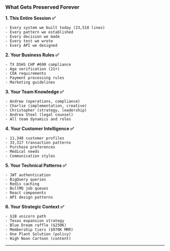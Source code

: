 ### What Gets Preserved Forever

**1. This Entire Session ✅**

```
- Every system we built today (23,510 lines)
- Every pattern we established
- Every decision we made
- Every test we wrote
- Every API we designed
```

**2. Your Business Rules ✅**

```
- TX DSHS CHP #690 compliance
- Age verification (21+)
- COA requirements
- Payment processing rules
- Marketing guidelines
```

**3. Your Team Knowledge ✅**

```
- Andrew (operations, compliance)
- Charlie (implementation, creative)
- Christopher (strategy, leadership)
- Andrea Steel (legal counsel)
- All team dynamics and roles
```

**4. Your Customer Intelligence ✅**

```
- 11,348 customer profiles
- 33,317 transaction patterns
- Purchase preferences
- Medical needs
- Communication styles
```

**5. Your Technical Patterns ✅**

```
- JWT authentication
- BigQuery queries
- Redis caching
- BullMQ job queues
- React components
- API design patterns
```

**6. Your Strategic Context ✅**

```
- $1B unicorn path
- Texas expansion strategy
- Blue Dream raffle ($250K)
- Membership tiers ($970K MRR)
- One Plant Solution (policy)
- High Noon Cartoon (content)
```

---

